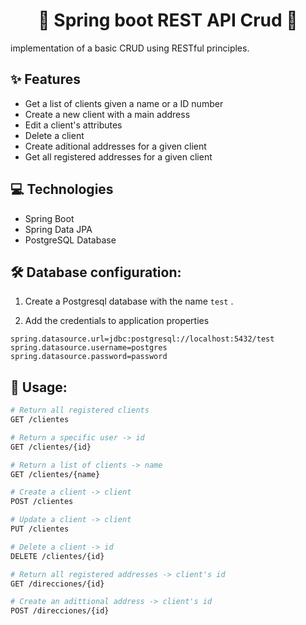 <h1 align="center" id="title">🍃 Spring boot REST API Crud 🍃</h1>

<p id="description"> implementation of a basic CRUD using RESTful principles.</p>

  
<h2>✨ Features</h2>

*   Get a list of clients given a name or a ID number
*   Create a new client with a main address
*   Edit a client's attributes
*   Delete a client
*   Create aditional addresses for a given client
*   Get all registered addresses for a given client
  
<h2>💻 Technologies</h2>

*   Spring Boot
*   Spring Data JPA
*   PostgreSQL Database

<h2>🛠️ Database configuration:</h2>

1. Create a Postgresql database with the name `test` .

2. Add the credentials to application properties

```
spring.datasource.url=jdbc:postgresql://localhost:5432/test
spring.datasource.username=postgres
spring.datasource.password=password
```

<h2>🚀 Usage:</h2>

```bash
# Return all registered clients
GET /clientes

# Return a specific user -> id
GET /clientes/{id}

# Return a list of clients -> name
GET /clientes/{name}

# Create a client -> client
POST /clientes

# Update a client -> client
PUT /clientes

# Delete a client -> id
DELETE /clientes/{id}
```
```bash
# Return all registered addresses -> client's id
GET /direcciones/{id}

# Create an adittional address -> client's id
POST /direcciones/{id}
```
